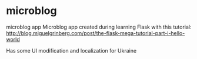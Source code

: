 # microblog
microblog app
Microblog app created during learning Flask with this tutorial:
http://blog.miguelgrinberg.com/post/the-flask-mega-tutorial-part-i-hello-world

Has some UI modification and localization for Ukraine

